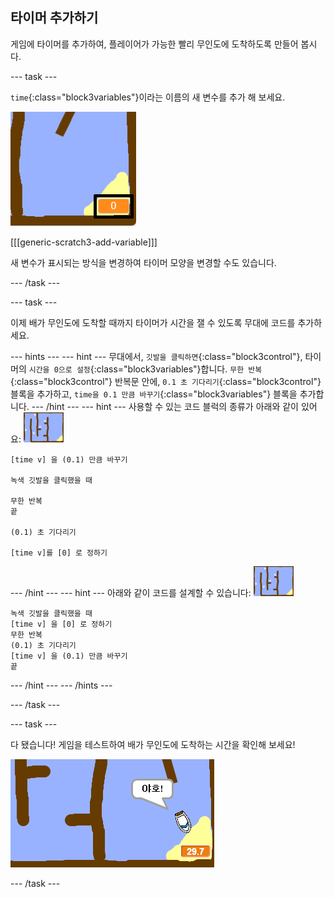 ## 타이머 추가하기

게임에 타이머를 추가하여, 플레이어가 가능한 빨리 무인도에 도착하도록 만들어 봅시다.

--- task ---

`time`{:class="block3variables"}이라는 이름의 새 변수를 추가 해 보세요.

![스크린샷](images/boat-variable-annotated.png)

[[[generic-scratch3-add-variable]]]

새 변수가 표시되는 방식을 변경하여 타이머 모양을 변경할 수도 있습니다.

--- /task ---

--- task ---

이제 배가 무인도에 도착할 때까지 타이머가 시간을 잴 수 있도록 무대에 코드를 추가하세요.

--- hints ---
 --- hint --- 무대에서, `깃발을 클릭하면`{:class="block3control"}, 타이머의 `시간을 0으로 설정`{:class="block3variables"}합니다. `무한 반복`{:class="block3control"} 반복문 안에, `0.1 초 기다리기`{:class="block3control"} 블록을 추가하고, `time을 0.1 만큼 바꾸기`{:class="block3variables"} 블록을 추가합니다.
--- /hint ---
 --- hint --- 사용할 수 있는 코드 블럭의 종류가 아래와 같이 있어요: ![스테이지](images/stage.png)

```blocks3
[time v] 을 (0.1) 만큼 바꾸기

녹색 깃발을 클릭했을 때

무한 반복
끝

(0.1) 초 기다리기

[time v]를 [0] 로 정하기
```

--- /hint --- --- hint --- 아래와 같이 코드를 설계할 수 있습니다: ![스테이지](images/stage.png)

```blocks3
녹색 깃발을 클릭했을 때
[time v] 을 [0] 로 정하기
무한 반복
(0.1) 초 기다리기
[time v] 을 (0.1) 만큼 바꾸기
끝
```

--- /hint --- --- /hints ---

--- /task ---

--- task ---

다 됐습니다! 게임을 테스트하여 배가 무인도에 도착하는 시간을 확인해 보세요!

![스크린샷](images/boat-variable-test.png)

--- /task ---